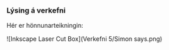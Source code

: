 ### Lýsing á verkefni

Hér er hönnunarteikningin:

![Inkscape Laser Cut Box](Verkefni 5/Simon says.png)
